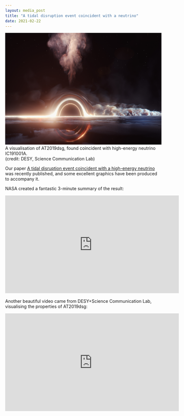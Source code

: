 ```yaml
---
layout: media_post
title: "A tidal disruption event coincident with a neutrino"
date: 2021-02-22
---
```

<img src="/images/TDE_CloseUp_Landscape_01.jpg" alt="TDE_CloseUp_Landscape_01.jpg" style="width:768px;height:360px;"/>
<figcaption>A visualisation of AT2019dsg, found coincident with high-energy neutrino IC191001A.
			<br/>(credit: DESY, Science Communication Lab) </figcaption>

Our paper [A tidal disruption event coincident with a high-energy neutrino](https://dx.doi.org/10.1038/s41550-020-01295-8) was recently published, and some excellent graphics have been produced to accompany it.

NASA created a fantastic 3-minute summary of the result: 

<iframe width="560" height="315" src="https://www.youtube.com/embed/-_dFQYQCmqk" frameborder="0" allow="accelerometer; autoplay; clipboard-write; encrypted-media; gyroscope; picture-in-picture" allowfullscreen></iframe>

Another beautiful video came from DESY+Science Communication Lab, visualising the properties of AT2019dsg:

<iframe width="560" height="315" src="https://www.youtube.com/embed/jgKjZL9EJZ8" frameborder="0" allow="accelerometer; autoplay; clipboard-write; encrypted-media; gyroscope; picture-in-picture" allowfullscreen></iframe>